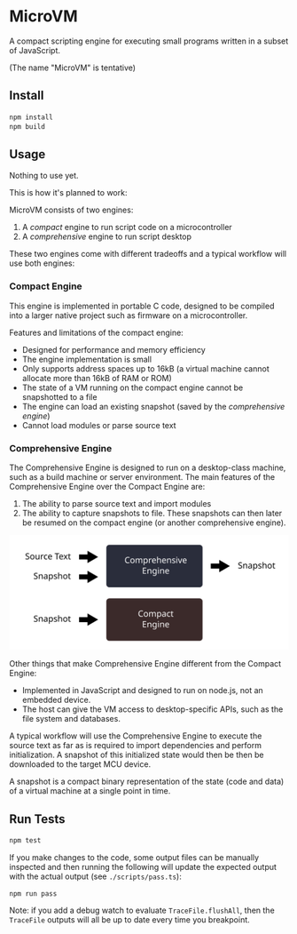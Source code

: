 # MicroVM

A compact scripting engine for executing small programs written in a subset of JavaScript.

(The name "MicroVM" is tentative)

## Install

```sh
npm install
npm build
```

## Usage

Nothing to use yet.

This is how it's planned to work:

MicroVM consists of two engines:

 1. A *compact* engine to run script code on a microcontroller
 2. A *comprehensive* engine to run script desktop

These two engines come with different tradeoffs and a typical workflow will use both engines:

### Compact Engine

This engine is implemented in portable C code, designed to be compiled into a larger native project such as firmware on a microcontroller.

Features and limitations of the compact engine:

 - Designed for performance and memory efficiency
 - The engine implementation is small
 - Only supports address spaces up to 16kB (a virtual machine cannot allocate more than 16kB of RAM or ROM)
 - The state of a VM running on the compact engine cannot be snapshotted to a file
 - The engine can load an existing snapshot (saved by the *comprehensive engine*)
 - Cannot load modules or parse source text

### Comprehensive Engine

The Comprehensive Engine is designed to run on a desktop-class machine, such as a build machine or server environment. The main features of the Comprehensive Engine over the Compact Engine are:

 1. The ability to parse source text and import modules
 2. The ability to capture snapshots to file. These snapshots can then later be resumed on the compact engine (or another comprehensive engine).

![./doc/images/comprehensive-engine.svg](./doc/images/comprehensive-engine.svg)

Other things that make Comprehensive Engine different from the Compact Engine:

 - Implemented in JavaScript and designed to run on node.js, not an embedded device.
 - The host can give the VM access to desktop-specific APIs, such as the file system and databases.

A typical workflow will use the Comprehensive Engine to execute the source text as far as is required to import dependencies and perform initialization. A snapshot of this initialized state would then be then be downloaded to the target MCU device.

A snapshot is a compact binary representation of the state (code and data) of a virtual machine at a single point in time.

## Run Tests

```sh
npm test
```
If you make changes to the code, some output files can be manually inspected and then running the following will update the expected output with the actual output (see `./scripts/pass.ts`):

```
npm run pass
```

Note: if you add a debug watch to evaluate `TraceFile.flushAll`, then the `TraceFile` outputs will all be up to date every time you breakpoint.